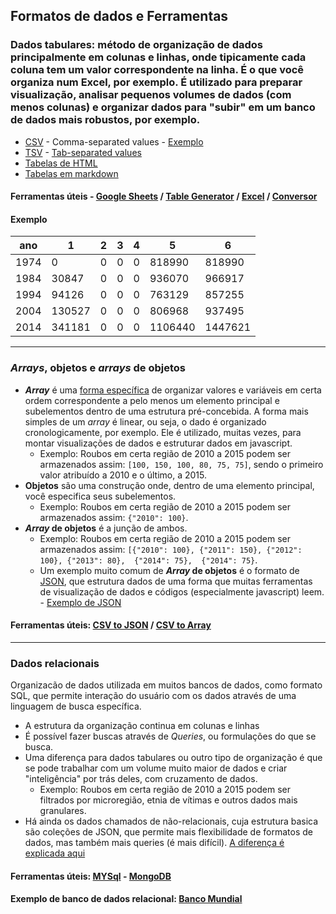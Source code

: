 ## Formatos de dados e Ferramentas

### Dados tabulares: método de organização de dados principalmente em colunas e linhas, onde tipicamente cada coluna tem um valor correspondente na linha. É o que você organiza num Excel, por exemplo. É utilizado para preparar visualização, analisar pequenos volumes de dados (com menos colunas) e organizar dados para "subir" em um banco de dados mais robustos, por exemplo.

   * [CSV](https://en.wikipedia.org/wiki/Comma-separated_values) - Comma-separated values - [Exemplo](https://raw.githubusercontent.com/voltdatalab/graficos/gh-pages/dados/Pedaladas%20fiscais%20na%20Caixa_fonte%20TCU%20com%20dados%20da%20Caixa.csv)
   * [TSV](https://en.wikipedia.org/wiki/Tab-separated_values) -  [Tab-separated values](https://raw.githubusercontent.com/voltdatalab/dados/master/meio-ambiente/dadosbarragensmineracao.tsv)
   * [Tabelas de HTML](http://www.w3schools.com/html/html_tables.asp)
   * [Tabelas em markdown](http://fletcher.github.io/MultiMarkdown-5/tables.html)

#### Ferramentas úteis - [Google Sheets](https://www.google.com/sheets/about/) / [Table Generator](http://www.tablesgenerator.com/) / [Excel](https://office.live.com/start/Excel.aspx) / [Conversor](http://www.convertcsv.com/csv-to-csv.htm)

#### Exemplo

| ano  | 1      | 2 | 3 | 4 | 5       | 6       |
|------|--------|---|---|---|---------|---------|
| 1974 | 0      | 0 | 0 | 0 | 818990  | 818990  |
| 1984 | 30847  | 0 | 0 | 0 | 936070  | 966917  |
| 1994 | 94126  | 0 | 0 | 0 | 763129  | 857255  |
| 2004 | 130527 | 0 | 0 | 0 | 806968  | 937495  |
| 2014 | 341181 | 0 | 0 | 0 | 1106440 | 1447621 |

---

### *Arrays*, objetos e *arrays* de objetos

* __*Array*__ é uma [forma específica](https://en.wikipedia.org/wiki/Array_data_structure) de organizar valores e variáveis em certa ordem correspondente a pelo menos um elemento principal e subelementos dentro de uma estrutura pré-concebida. A forma mais simples de um *array* é linear, ou seja, o dado é organizado cronologicamente, por exemplo. Ele é utilizado, muitas vezes, para montar visualizações de dados e estruturar dados em javascript.
    * Exemplo: Roubos em certa região de 2010 a 2015 podem ser armazenados assim: `[100, 150, 100, 80, 75, 75]`, sendo o primeiro valor atribuído a 2010 e o último, a 2015. 
* __Objetos__ são uma construção onde, dentro de uma elemento principal, você especifica seus subelementos. 
    * Exemplo: Roubos em certa região de 2010 a 2015 podem ser armazenados assim: `{"2010": 100}`.
* __*Array* de objetos__ é a junção de ambos.
    * Exemplo: Roubos em certa região de 2010 a 2015 podem ser armazenados assim: `[{"2010": 100}, {"2011": 150}, {"2012": 100}, {"2013": 80},  {"2014": 75},  {"2014": 75}`.
    * Um exemplo muito comum de __*Array* de objetos__ é o formato de [JSON](https://adobe.github.io/Spry/samples/data_region/JSONDataSetSample.html), que estrutura dados de uma forma que muitas ferramentas de visualização de dados e códigos (especialmente javascript) leem. - [Exemplo de JSON](https://raw.githubusercontent.com/voltdatalab/dados/master/economia/pedaladas.json)

#### Ferramentas úteis: [CSV to JSON](http://www.csvjson.com/csv2json) / [CSV to Array](http://www.speqmath.com/tutorials/csv2array/)

---

### Dados relacionais

Organizacão de dados utilizada em muitos bancos de dados, como formato SQL, que permite interação do usuário com os dados através de uma linguagem de busca específica. 

* A estrutura da organização continua em colunas e linhas
* É possível fazer buscas através de *Queries*, ou formulações do que se busca.
* Uma diferença para dados tabulares ou outro tipo de organização é que se pode trabalhar com um volume muito maior de dados e criar "inteligência" por trás deles, com cruzamento de dados.
   * Exemplo: Roubos em certa região de 2010 a 2015 podem ser filtrados por microregião, etnia de vítimas e outros dados mais granulares.
* Há ainda os dados chamados de não-relacionais, cuja estrutura basica são coleções de JSON, que permite mais flexibilidade de formatos de dados, mas também mais queries (é mais difícil). [A diferença é explicada aqui](https://www.pluralsight.com/blog/software-development/relational-non-relational-databases) 

#### Ferramentas úteis: [MYSql](https://www.mysql.com/) - [MongoDB](https://www.mongodb.com/)

#### Exemplo de banco de dados relacional: [Banco Mundial](http://data.worldbank.org/)
